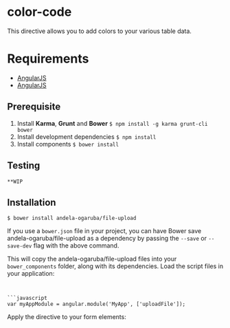 # color-code

This directive allows you to add colors to your various table data.

# Requirements

- [AngularJS](http://angularjs.org/)
- [AngularJS](http://angularjs.org/)

## Prerequisite

1. Install **Karma**, **Grunt** and **Bower**
  `$ npm install -g karma grunt-cli bower`
2. Install development dependencies
  `$ npm install`
3. Install components
  `$ bower install`

## Testing
	**WIP
## Installation

`$ bower install andela-ogaruba/file-upload`

If you use a `bower.json` file in your project, you can have Bower save andela-ogaruba/file-upload as a dependency by passing the `--save` or `--save-dev` flag with the above command.

This will copy the andela-ogaruba/file-upload files into your `bower_components` folder, along with its dependencies. Load the script files in your application:

<script type="text/javascript" src="bower_components/angular/angular.js"></script>
<script type="text/javascript" src="bower_components/table-color/js/file-upload.js"></script>
```


```javascript
var myAppModule = angular.module('MyApp', ['uploadFile']);
```

Apply the directive to your form elements:

```html

```
